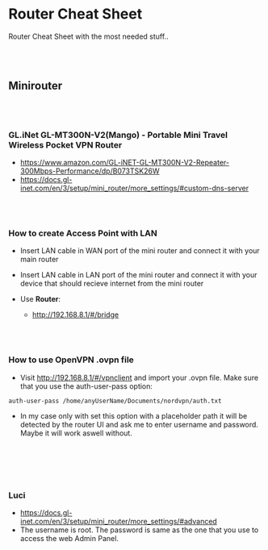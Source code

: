# Router Cheat Sheet
Router Cheat Sheet with the most needed stuff..

<br><br>

## Minirouter

<br><br>

### GL.iNet GL-MT300N-V2(Mango) - Portable Mini Travel Wireless Pocket VPN Router
- https://www.amazon.com/GL-iNET-GL-MT300N-V2-Repeater-300Mbps-Performance/dp/B073TSK26W
- https://docs.gl-inet.com/en/3/setup/mini_router/more_settings/#custom-dns-server

<br><br>

### How to create Access Point with LAN
- Insert LAN cable in WAN port of the mini router and connect it with your main router
- Insert LAN cable in LAN port of the mini router and connect it with your device that should recieve internet from the mini router

- Use **Router**:
  - http://192.168.8.1/#/bridge
  

<br><br>

### How to use OpenVPN .ovpn file
- Visit http://192.168.8.1/#/vpnclient and import your .ovpn file. Make sure that you use the auth-user-pass option:
```shell
auth-user-pass /home/anyUserName/Documents/nordvpn/auth.txt
```
  - In my case only with set this option with a placeholder path it will be detected by the router UI and ask me to enter username and password. Maybe it will work aswell without.


<br><br><br><br>

### Luci
- https://docs.gl-inet.com/en/3/setup/mini_router/more_settings/#advanced
-  The username is root. The password is same as the one that you use to access the web Admin Panel.
